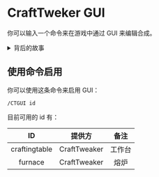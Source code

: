 # CraftTweker GUI

你可以输入一个命令来在游戏中通过 GUI 来编辑合成。

<details><summary>背后的故事</summary>
有些人不喜欢文本编辑器。即使是用了语法高亮仍旧不能满足他们。他们想要一个带 GUI（图形用户界面）的东西。  
为此，贾里德、屋企鹅圣主 Ellpeck 的忠实仆人、奶昔宝座的合法继承人、德意志七大王国的国主、洛伊拿第一勇士、屋企鹅的母亲、伟大冻原上的 mod 作者。我们从 Maven 这个伟大的禁忌智慧图书馆，和亵渎神灵中走了出来，分享他贡献给人类的伟大知识，这是在经历了作为 Necrochodu 作家、伟大未知领地的旅行者 BBoldt 的催促下才得以完成的。很不幸，我们还无法破译那看似含糊不清的话语，所以他决定改为提供一种更简单的方式，给予那些有能力操纵宇宙法则的人（也称为服主或管理员），从他们喜欢玩的游戏内访问一个神奇的窗口，并从内部改变这虚拟现实的基础。
</details>

## 使用命令启用
你可以使用这条命令来启用 GUI：
```
/CTGUI id
```

目前可用的 id 有：

| ID            | 提供方       |  备注  |
|:-------------:|:------------:|:------:|
| craftingtable | CraftTweaker | 工作台 |
| furnace       | CraftTweaker | 熔炉   |
